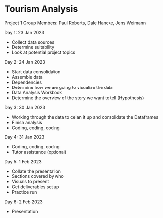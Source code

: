 # Tourism Analysis
Project 1 
Group Members: Paul Roberts, Dale Hancke, Jens Weimann

Day 1: 23 Jan 2023
- Collect data sources
- Determine suitability
- Look at potential project topics

Day 2: 24 Jan 2023
- Start data consolidation
- Assemble data
- Dependencies
- Determine how we are going to visualise the data
- Data Analysis Workbook 
- Determine the overview of the story we want to tell (Hypothesis)

Day 3: 30 Jan 2023
- Working through the data to celan it up and consolidate the Dataframes
- Finish analysis
- Coding, coding, coding

Day 4: 31 Jan 2023
- Coding, coding, coding
- Tutor assistance (optional)

Day 5: 1 Feb 2023
- Collate the presentation
- Sections covered by who
- Visuals to present
- Get deliverables set up
- Practice run

Day 6: 2 Feb 2023
- Presentation







